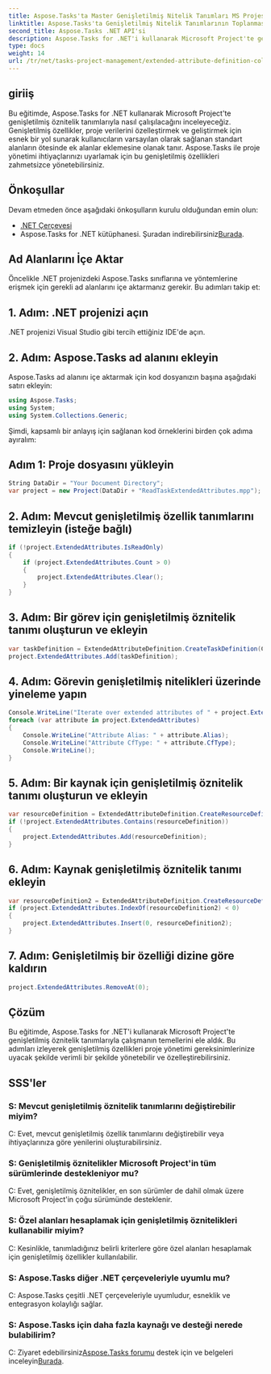 ```yaml
---
title: Aspose.Tasks'ta Master Genişletilmiş Nitelik Tanımları MS Projesi
linktitle: Aspose.Tasks'ta Genişletilmiş Nitelik Tanımlarının Toplanması
second_title: Aspose.Tasks .NET API'si
description: Aspose.Tasks for .NET'i kullanarak Microsoft Project'te genişletilmiş öznitelik tanımlarını nasıl yöneteceğinizi öğrenin. Proje verilerinizi zahmetsizce özelleştirin ve geliştirin.
type: docs
weight: 14
url: /tr/net/tasks-project-management/extended-attribute-definition-collection/
---
```

## giriiş
Bu eğitimde, Aspose.Tasks for .NET kullanarak Microsoft Project'te genişletilmiş öznitelik tanımlarıyla nasıl çalışılacağını inceleyeceğiz. Genişletilmiş özellikler, proje verilerini özelleştirmek ve geliştirmek için esnek bir yol sunarak kullanıcıların varsayılan olarak sağlanan standart alanların ötesinde ek alanlar eklemesine olanak tanır. Aspose.Tasks ile proje yönetimi ihtiyaçlarınızı uyarlamak için bu genişletilmiş özellikleri zahmetsizce yönetebilirsiniz.
## Önkoşullar
Devam etmeden önce aşağıdaki önkoşulların kurulu olduğundan emin olun:
- [.NET Çerçevesi](https://dotnet.microsoft.com/download)
-  Aspose.Tasks for .NET kütüphanesi. Şuradan indirebilirsiniz[Burada](https://releases.aspose.com/tasks/net/).

## Ad Alanlarını İçe Aktar
Öncelikle .NET projenizdeki Aspose.Tasks sınıflarına ve yöntemlerine erişmek için gerekli ad alanlarını içe aktarmanız gerekir. Bu adımları takip et:
## 1. Adım: .NET projenizi açın
.NET projenizi Visual Studio gibi tercih ettiğiniz IDE'de açın.
## 2. Adım: Aspose.Tasks ad alanını ekleyin
Aspose.Tasks ad alanını içe aktarmak için kod dosyanızın başına aşağıdaki satırı ekleyin:
```csharp
using Aspose.Tasks;
using System;
using System.Collections.Generic;

```

Şimdi, kapsamlı bir anlayış için sağlanan kod örneklerini birden çok adıma ayıralım:
## Adım 1: Proje dosyasını yükleyin
```csharp
String DataDir = "Your Document Directory";
var project = new Project(DataDir + "ReadTaskExtendedAttributes.mpp");
```
## 2. Adım: Mevcut genişletilmiş özellik tanımlarını temizleyin (isteğe bağlı)
```csharp
if (!project.ExtendedAttributes.IsReadOnly)
{
    if (project.ExtendedAttributes.Count > 0)
    {
        project.ExtendedAttributes.Clear();
    }
}
```
## 3. Adım: Bir görev için genişletilmiş öznitelik tanımı oluşturun ve ekleyin
```csharp
var taskDefinition = ExtendedAttributeDefinition.CreateTaskDefinition(CustomFieldType.Start, ExtendedAttributeTask.Start7, "Start 7");
project.ExtendedAttributes.Add(taskDefinition);
```
## 4. Adım: Görevin genişletilmiş nitelikleri üzerinde yineleme yapın
```csharp
Console.WriteLine("Iterate over extended attributes of " + project.ExtendedAttributes.ParentProject.Get(Prj.Name) + " project: ");
foreach (var attribute in project.ExtendedAttributes)
{
    Console.WriteLine("Attribute Alias: " + attribute.Alias);
    Console.WriteLine("Attribute CfType: " + attribute.CfType);
    Console.WriteLine();
}
```
## 5. Adım: Bir kaynak için genişletilmiş öznitelik tanımı oluşturun ve ekleyin
```csharp
var resourceDefinition = ExtendedAttributeDefinition.CreateResourceDefinition(CustomFieldType.Cost, ExtendedAttributeResource.Cost5, "My cost");
if (!project.ExtendedAttributes.Contains(resourceDefinition))
{
    project.ExtendedAttributes.Add(resourceDefinition);
}
```
## 6. Adım: Kaynak genişletilmiş öznitelik tanımı ekleyin
```csharp
var resourceDefinition2 = ExtendedAttributeDefinition.CreateResourceDefinition(CustomFieldType.Number, ExtendedAttributeResource.Cost1, "My Cost 2");
if (project.ExtendedAttributes.IndexOf(resourceDefinition2) < 0)
{
    project.ExtendedAttributes.Insert(0, resourceDefinition2);
}
```
## 7. Adım: Genişletilmiş bir özelliği dizine göre kaldırın
```csharp
project.ExtendedAttributes.RemoveAt(0);
```

## Çözüm
Bu eğitimde, Aspose.Tasks for .NET'i kullanarak Microsoft Project'te genişletilmiş öznitelik tanımlarıyla çalışmanın temellerini ele aldık. Bu adımları izleyerek genişletilmiş özellikleri proje yönetimi gereksinimlerinize uyacak şekilde verimli bir şekilde yönetebilir ve özelleştirebilirsiniz.
## SSS'ler
### S: Mevcut genişletilmiş öznitelik tanımlarını değiştirebilir miyim?
C: Evet, mevcut genişletilmiş özellik tanımlarını değiştirebilir veya ihtiyaçlarınıza göre yenilerini oluşturabilirsiniz.
### S: Genişletilmiş öznitelikler Microsoft Project'in tüm sürümlerinde destekleniyor mu?
C: Evet, genişletilmiş öznitelikler, en son sürümler de dahil olmak üzere Microsoft Project'in çoğu sürümünde desteklenir.
### S: Özel alanları hesaplamak için genişletilmiş öznitelikleri kullanabilir miyim?
C: Kesinlikle, tanımladığınız belirli kriterlere göre özel alanları hesaplamak için genişletilmiş özellikler kullanılabilir.
### S: Aspose.Tasks diğer .NET çerçeveleriyle uyumlu mu?
C: Aspose.Tasks çeşitli .NET çerçeveleriyle uyumludur, esneklik ve entegrasyon kolaylığı sağlar.
### S: Aspose.Tasks için daha fazla kaynağı ve desteği nerede bulabilirim?
 C: Ziyaret edebilirsiniz[Aspose.Tasks forumu](https://forum.aspose.com/c/tasks/15) destek için ve belgeleri inceleyin[Burada](https://reference.aspose.com/tasks/net/).